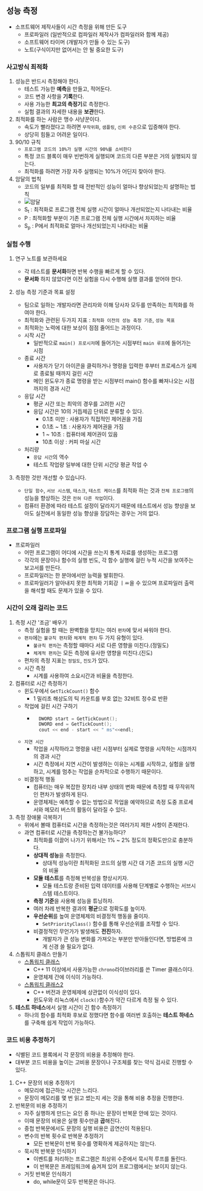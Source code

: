 ## 성능 측정
- 소프트웨어 제작사들이 시간 측정을 위해 만든 도구
    - 프로파일러 (일반적으로 컴파일러 제작사가 컴파일러와 함께 제공)
    - 소프트웨어 타이머 (개발자가 만들 수 있는 도구)
    - 노트(구식이지만 없어서는 안 될 중요한 도구)
### 사고방식 최적화
1. 성능은 반드시 측정해야 한다.
    - 테스트 가능한 **예측**을 만들고, 적어둔다.
    - 코드 변경 사항을 **기록**한다.
    - 사용 가능한 **최고의 측정기**로 측정한다.
    - 실험 결과의 자세한 내용을 **보관**한다.
2. 최적화를 하는 사람은 맹수 사냥꾼이다.
    - 속도가 빨라졌다고 하려면 `무작위화`, `샘플링`, `신뢰 수준`으로 입증해야 한다.
    - 상당히 힘들고 어려운 일이다.
3. 90/10 규칙
    - `프로그램 코드의 10%가 실행 시간의 90%를 소비한다`
    - 특정 코드 블록이 매우 빈번하게 실행되며 코드의 다른 부분은 거의 실행되지 않는다.
    - 최적화를 하려면 가장 자주 실행되는 10%가 어딘지 찾아야 한다.
4. 암달의 법칙
    - 코드의 일부를 최적화 할 때 전반적인 성능이 얼마나 향상되었는지 설명하는 법칙
    - ![암달](https://user-images.githubusercontent.com/21440957/78467487-51167b80-7748-11ea-802b-228ddf3a656f.PNG)
    - S<sub>t</sub> : 최적화로 프로그램 전체 실행 시간이 얼마나 개선되었는지 나타내는 비율
    - P : 최적화할 부분이 기존 프로그램 전체 실행 시간에서 차지하는 비율
    - S<sub>p</sub> : P에서 최적화로 얼마나 개선되었는지 나타내는 비율

### 실험 수행
1. 연구 노트를 보관하세요  
    - 각 테스트를 **문서화**하면 반복 수행을 빠르게 할 수 있다.
    - **문서화** 하지 않았다면 이전 실험을 다시 수행해 실행 결과를 얻어야 한다.
2. 성능 측정 기준과 목표 설정
    - 팀으로 일하는 개발자라면 관리자와 이해 당사자 모두를 만족하는 최적화를 하여야 한다.
    - 최적화와 관련된 두가지 지표 : `최적화 이전의 성능 축정 기준`, `성능 목표`
    - 최적화는 노력에 대한 보상이 점점 줄어드는 과정이다.
    - 시작 시간
        - 일반적으로 `main() 프로시저`에 들어가는 시점부터 `main 루프`에 들어가는 시점
    - 종료 시간
        - 사용자가 닫기 아이콘을 클릭하거나 명령을 입력한 후부터 프로세스가 실제로 종료될 때까지 걸린 시간
        - 메인 윈도우가 종료 명령을 받는 시점부터 main() 함수를 빠져나오는 시점까지의 경과 시간
    - 응답 시간
        - 평균 시간 또는 최악의 경우를 고려한 시간
        - 응답 시간은 10의 거듭제곱 단위로 분류할 수 있다.
            - 0.1초 미만 : 사용자가 직접적인 제어권을 가짐
            - 0.1초 ~ 1초 : 사용자가 제어권을 가짐
            - 1 ~ 10초 : 컴퓨터에 제어권이 있음
            - 10초 이상 : 커피 마실 시간
    - 처리량
        - `응답 시간`의 역수
        - 테스트 작업량 일부에 대한 단위 시간당 평균 작업 수

3. 측정한 것만 개선할 수 있습니다.
    - `단일 함수`, `서브 시스템`, `태스크`, `테스트 케이스`를 최적화 하는 것과 `전체 프로그램`의 성능을 향상하는 것은 `전혀 다른 작업`이다.
    - 컴퓨터 환경에 따라 테스트 설정이 달라지기 때문에 테스트에서 성능 향상을 보아도 실전에서 동일한 성능 향상을 장담하는 경우는 거의 없다.

### 프로그램 실행 프로파일
- 프로파일러
    - 어떤 프로그램이 어디에 시간을 쓰는지 통계 자료를 생성하는 프로그램
    - 각각의 문장이나 함수의 실행 빈도, 각 함수 실행에 걸린 누적 시간을 보여주는 보고서를 만든다.
    - 프로파일러는 한 분야에서만 능력을 발휘한다.
    - 프로파일러가 알아내지 못한 최적화 기회강 ㅣㅆ을 수 있으며 프로파일러 출력을 해석할 때도 문제가 있을 수 있다.
### 시간이 오래 걸리는 코드
1. 측정 시간 '조금' 배우기
    - 측정 실험을 할 때는 완벽함을 망치는 여러 `편차`에 맞서 싸워야 한다.
    - `편차`에는 `불규칙 편차`와 `체계적 편차` 두 가지 유형이 있다.
        - `불규칙 편차`는 측정할 때마다 서로 다른 영향을 미친다.(정밀도)
        - `체계적 편차`는 모든 측정에 유사한 영향을 미친다.(진도)
    - 편차의 측정 지표는 `정밀도`, `진도`가 있다.
    - 시간 측정
        - 시계를 사용하여 소요시간과 비율을 측정한다.
2. 컴퓨터로 시간 측정하기
    - 윈도우에서 `GetTickCount()` 함수
        - 1 밀리초 해상도의 틱 카운트를 부호 없는 32비트 정수로 반환
    - 작업에 걸린 시간 구하기
        - ```cpp
            DWORD start = GetTickCount();
            DWORD end = GetTickCount();
            cout << end - start << " ms"<<endl;
          ```
    - `지연 시간`
        - 작업을 시작하라고 명령을 내린 시점부터 실제로 명령을 시작하는 시점까지의 경과 시간
        - 시간 측정에서 지연 시간이 발생하는 이유는 시계를 시작하고, 실험을 실행하고, 시계를 멈추는 작업을 순차적으로 수행하기 때문이다.
    - 비결정적 행동
        - 컴퓨터는 매우 복잡한 장치라 내부 상태의 변화 때문에 측정할 때 무작위적인 편차가 발생하게 된다.
        - 운영체제는 예측할 수 없는 방법으로 작업을 예약하므로 측정 도중 프로세서와 메모리 버스의 활동이 달라질 수 있다.
3. 측정 장애물 극복하기
    - 위에서 볼때 컴퓨터로 시간을 측정하는것은 여러가지 제한 사항이 존재한다.
    - 과연 컴퓨터로 시간을 측정하는건 불가능하다?
        - 최적화를 이끌어 나가기 위해서는 1% ~ 2% 정도의 정확도만으로 충분하다.
        - **상대적 성능**을 측정한다.
            - 상대적 성능이란 최적화된 코드의 실행 시간 대 기존 코드의 실행 시간의 비율
        - **모듈 테스트**를 측정해 반복성을 향상시키자.
            - 모듈 테스트랑 준비된 입력 데이터를 사용해 단계별로 수행하는 서브시스템 테스트이다.
        - **측정 기준**을 사용해 성능을 튜닝하자.
        - 여러 차레 반복한 결과의 **평균**으로 정확도를 높이자.
        - **우선순위**를 높여 운영체제의 비결정적 행동을 줄이자.
            - `SetPriorityClass()` 함수를 통해 우선순위를 조작할 수 있다.
        - 비결정적인 무언가가 발생해도 **전진**하자.
            - 개발자가 큰 성능 변화를 가져오는 부분만 받아들인다면, 방법론에 크게 신경 쓸 필요가 없다.
4. 스톱워치 클래스 만들기
    - [스톱워치 클래스](/CustomTimer.h)
        - C++ 11 이상에서 사용가능한 `chrono`라이브러리를 쓴 Timer 클래스이다.
        - 운영체제 간에 이식이 가능하다.
    - [스톱워치 클래스2](/CustomTimer2.h)
        - C++ 버전과 운영체제에 상관없이 이식성이 있다.
        - 윈도우와 리눅스에서 `clock()`함수가 약간 다르게 측정 될 수 있다.
5. **테스트 하네스**에서 실행 시간이 긴 함수 측정하기
    - 하나의 함수를 최적화 후보로 정했다면 함수를 여러번 호출하는 **테스트 하네스**를 구축해 쉽게 작업이 가능하다.
    
### 코드 비용 추정하기
- 식별된 코드 블록에서 각 문장의 비용을 추정해야 한다.
- 대부분 코드 비용을 높이는 고비용 문장이나 구조체를 찾는 약식 검사로 진행할 수 있다.
1. C++ 문장의 비용 추정하기
    - 메모리에 접근하는 시간은 느리다.
    - 문장이 메모리를 몇 번 읽고 썼는지 세는 것을 통해 비용 추정을 진행한다.
2. 반복문의 비용 추정하기
    - 자주 실행하게 만드는 요인 중 하나는 문장이 반복문 안에 있는 것이다.
    - 이때 문장의 비용은 실행 횟수만큼 **곱**해진다.
    - 중첩 반복문에서도 문장의 실행 비용은 곱연산이 적용된다.
    - 변수의 반복 횟수로 반복문 추정하기
        - 모든 반복문이 반복 횟수를 명확하게 제공하지는 않는다.
    - 묵시적 반복문 인식하기
        - 이벤트를 처리하는 프로그램은 최상위 수준에서 묵시적 루프를 돌린다.
        - 이 반복문은 프레임워크에 숨겨져 있어 프로그램에서는 보이지 않는다.
    - 거짓 반복문 인식하기
        - do, while문이 모두 반복문은 아니다.
